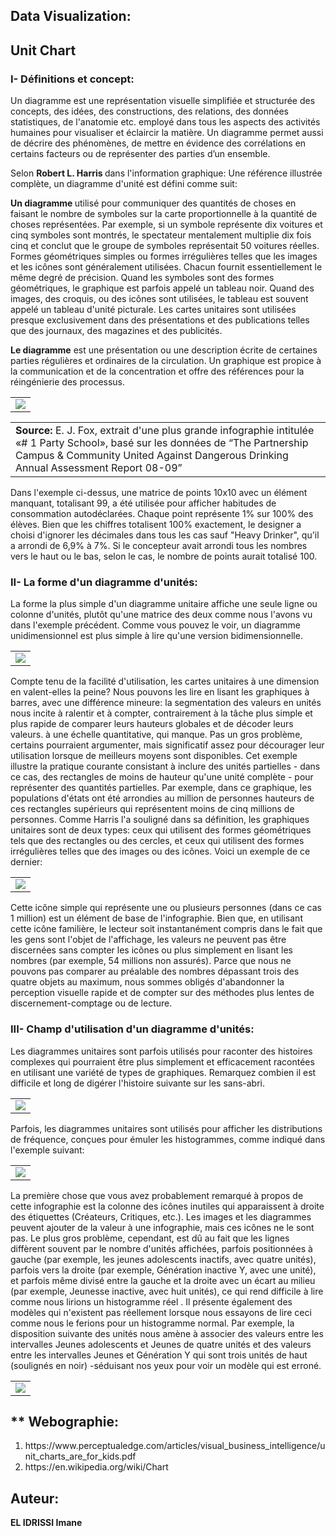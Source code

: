 <strong> Data Visualization:</strong>
-----------------
## Unit Chart
### I- Définitions et concept:
Un diagramme est une représentation visuelle simplifiée et structurée des concepts, des idées, des constructions, des relations, des données statistiques, de l'anatomie etc. employé dans tous les aspects des activités humaines pour visualiser et éclaircir la matière. Un diagramme permet aussi de décrire des phénomènes, de mettre en évidence des corrélations en certains facteurs ou de représenter des parties d’un ensemble.

Selon <b> Robert L. Harris </b> dans l'information graphique: Une référence illustrée complète, un diagramme d'unité est défini comme suit:

<b> Un diagramme </b> utilisé pour communiquer des quantités de choses en faisant le nombre de symboles sur la carte proportionnelle à la quantité de choses représentées. Par exemple, si un symbole représente dix voitures et cinq symboles sont montrés, le spectateur mentalement multiplie dix fois cinq et conclut que le groupe de symboles représentait 50 voitures réelles. Formes géométriques simples ou formes irrégulières telles que les images et les icônes sont généralement utilisées. Chacun fournit essentiellement le même degré de précision. Quand les symboles sont des formes géométriques, le graphique est parfois appelé un tableau noir. Quand des images, des croquis, ou des icônes sont utilisées, le tableau est souvent appelé un tableau d'unité picturale. Les cartes unitaires sont utilisées presque exclusivement dans des présentations et des publications telles que des journaux, des magazines et des publicités.


<b>Le diagramme</b> est une présentation ou une description écrite de certaines parties régulières et ordinaires de la circulation. Un graphique est propice à la communication et de la concentration et offre des références pour la réingénierie des processus.

<table border="0">
  <tr>
    <td>
      <img src="exemple1.JPG" "align:"center">
    </td>
  </tr>
</table>

<table border="0">
  <tr>
    <td>
    <strong>Source:</strong> E. J. Fox, extrait d'une plus grande infographie intitulée «# 1 Party School», basé sur les données de “The Partnership Campus & Community United Against Dangerous Drinking Annual Assessment Report 08-09”
 </td>
  </tr>
</table>

Dans l'exemple ci-dessus, une matrice de points 10x10 avec un élément manquant, totalisant 99, a été utilisée pour afficher habitudes de consommation autodéclarées. Chaque point représente 1% sur 100% des élèves. Bien que les chiffres totalisent 100% exactement, le designer a choisi d'ignorer les décimales dans tous les cas sauf "Heavy Drinker", qu'il a arrondi de 6,9% à 7%. Si le concepteur avait arrondi tous les nombres vers le haut ou le bas, selon le cas, le nombre de points aurait totalisé 100.

### II- La forme d'un diagramme d'unités:
La forme la plus simple d'un diagramme unitaire affiche une seule ligne ou colonne d'unités, plutôt qu'une matrice des deux comme nous l'avons vu dans l'exemple précédent. Comme vous pouvez le voir, un diagramme unidimensionnel est plus simple à lire qu'une version bidimensionnelle.
<table border="0">
  <tr>
    <td>
      <img src="exemple2.JPG" "align:"center">
    </td>
  </tr>
</table>
<p> Compte tenu de la facilité d'utilisation, les cartes unitaires à une dimension en valent-elles la peine? Nous pouvons les lire en lisant les graphiques à barres, avec une différence mineure: la segmentation des valeurs en unités nous incite à ralentir et à compter, contrairement à la tâche plus simple et plus rapide de comparer leurs hauteurs globales et de décoder leurs valeurs. à une échelle quantitative, qui manque. Pas un gros problème, certains pourraient argumenter, mais significatif assez pour décourager leur utilisation lorsque de meilleurs moyens sont disponibles. Cet exemple illustre la pratique courante consistant à inclure des unités partielles - dans ce cas, des rectangles de moins de hauteur qu'une unité complète - pour représenter des quantités partielles.
Par exemple, dans ce graphique, les populations d'états ont été arrondies au million de personnes hauteurs de ces rectangles supérieurs qui représentent moins de cinq millions de personnes.
Comme Harris l'a souligné dans sa définition, les graphiques unitaires sont de deux types: ceux qui utilisent des formes géométriques
tels que des rectangles ou des cercles, et ceux qui utilisent des formes irrégulières telles que des images ou des icônes. Voici un exemple de ce dernier:</p>

<table border="0">
  <tr>
    <td>
     <img src="exemple3.JPG" "align:"center">
 </td>
  </tr>
</table>

Cette icône simple qui représente une ou plusieurs personnes (dans ce cas 1 million) est un élément de base de l'infographie. Bien que, en utilisant cette icône familière, le lecteur soit instantanément compris dans le fait que les gens sont l'objet de l'affichage, les valeurs ne peuvent pas être discernées sans compter les icônes ou plus simplement en lisant les nombres (par exemple, 54 millions non assurés). Parce que nous ne pouvons pas comparer au préalable des nombres dépassant trois des quatre objets au maximum, nous sommes obligés d'abandonner la perception visuelle rapide et de compter sur des méthodes plus lentes de discernement-comptage ou de lecture.
### III- Champ d'utilisation d'un diagramme d'unités:

Les diagrammes unitaires sont parfois utilisés pour raconter des histoires complexes qui pourraient être plus simplement et efficacement racontées en utilisant une variété de types de graphiques. Remarquez combien il est difficile et long de digérer l'histoire suivante sur les sans-abri.

<table border="0">
  <tr>
    <td>
     <img src="exemple4.JPG" "align:"center">
 </td>
  </tr>
</table>

Parfois, les diagrammes unitaires sont utilisés pour afficher les distributions de fréquence, conçues pour émuler les histogrammes, comme indiqué dans l'exemple suivant:
<table border="0">
  <tr>
    <td>
     <img src="exemple5.JPG" "align:"center">
 </td>
  </tr>
</table>
La première chose que vous avez probablement remarqué à propos de cette infographie est la colonne des icônes inutiles qui apparaissent à droite des étiquettes (Créateurs, Critiques, etc.). Les images et les diagrammes peuvent ajouter de la valeur à une infographie, mais ces icônes ne le sont pas. Le plus gros problème, cependant, est dû au fait que les lignes diffèrent souvent par le nombre d'unités affichées, parfois positionnées à gauche (par exemple, les jeunes adolescents inactifs, avec quatre unités), parfois vers la droite (par exemple, Génération inactive Y, avec une unité), et parfois même divisé entre la gauche et la droite avec un écart au milieu (par exemple, Jeunesse inactive, avec huit unités), ce qui rend difficile à lire comme nous lirions un histogramme réel . Il présente également des modèles qui n'existent pas réellement lorsque nous essayons de lire ceci comme nous le ferions pour un histogramme normal. Par exemple, la disposition suivante des unités nous amène à associer des valeurs entre les intervalles Jeunes adolescents et Jeunes de quatre unités et des valeurs entre les intervalles Jeunes et Génération Y qui sont trois unités de haut (soulignés en noir) -séduisant nos yeux pour voir un modèle qui est erroné.
<table border="0">
  <tr>
    <td>
      <img src="exemple6.JPG" "align:"center">
    </td>
  </tr>
</table>

## ** Webographie:
<ol>
<li>https://www.perceptualedge.com/articles/visual_business_intelligence/unit_charts_are_for_kids.pdf</li>
<li>https://en.wikipedia.org/wiki/Chart</li>
</ol>

## Auteur:
   __EL IDRISSI Imane__
